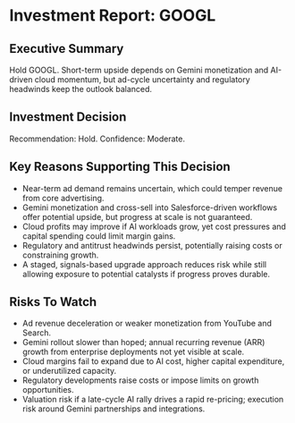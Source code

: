 # Investment Report: GOOGL
## Executive Summary
Hold GOOGL. Short-term upside depends on Gemini monetization and AI-driven cloud momentum, but ad-cycle uncertainty and regulatory headwinds keep the outlook balanced.

## Investment Decision
Recommendation: Hold. Confidence: Moderate.

## Key Reasons Supporting This Decision
- Near-term ad demand remains uncertain, which could temper revenue from core advertising.
- Gemini monetization and cross-sell into Salesforce-driven workflows offer potential upside, but progress at scale is not guaranteed.
- Cloud profits may improve if AI workloads grow, yet cost pressures and capital spending could limit margin gains.
- Regulatory and antitrust headwinds persist, potentially raising costs or constraining growth.
- A staged, signals-based upgrade approach reduces risk while still allowing exposure to potential catalysts if progress proves durable.

## Risks To Watch
- Ad revenue deceleration or weaker monetization from YouTube and Search.
- Gemini rollout slower than hoped; annual recurring revenue (ARR) growth from enterprise deployments not yet visible at scale.
- Cloud margins fail to expand due to AI cost, higher capital expenditure, or underutilized capacity.
- Regulatory developments raise costs or impose limits on growth opportunities.
- Valuation risk if a late-cycle AI rally drives a rapid re-pricing; execution risk around Gemini partnerships and integrations.